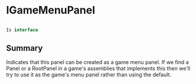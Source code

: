 # IGameMenuPanel

## 
```c#
Is interface
```

## Summary

Indicates that this panel can be created as a game menu panel.
If we find a Panel or a RootPanel in a game's assemblies that implements this
then we'll try to use it as the game's menu panel rather than using the default.
